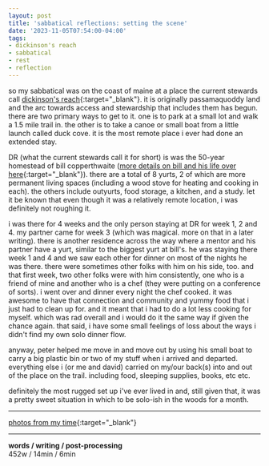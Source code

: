```yaml
---
layout: post
title: 'sabbatical reflections: setting the scene'
date: '2023-11-05T07:54:00-04:00'
tags:
- dickinson's reach
- sabbatical
- rest
- reflection
--- 
```


so my sabbatical was on the coast of maine at a place the current stewards call [dickinson's reach](http://www.insearchofsimplicity.net/the-place.html){:target="_blank"}. it is originally passamaquoddy land and the arc towards access and stewardship that includes them has begun. there are two primary ways to get to it. one is to park at a small lot and walk a 1.5 mile trail in. the other is to take a canoe or small boat from a little launch called duck cove. it is the most remote place i ever had done an extended stay. 

DR (what the current stewards call it for short) is was the 50-year homestead of bill copperthwaite ([more details on bill and his life over here](http://www.insearchofsimplicity.net/){:target="_blank"}). there are a total of 8 yurts, 2 of which are more permanent living spaces (including a wood stove for heating and cooking in each). the others include outyurts, food storage, a kitchen, and a study. let it be known that even though it was a relatively remote location, i was definitely not roughing it. 

i was there for 4 weeks and the only person staying at DR for week 1, 2 and 4. my partner came for week 3 (which was magical. more on that in a later writing). there is another residence across the way where a mentor and his partner have a yurt, similar to the biggest yurt at bill's. he was staying there week 1 and 4 and we saw each other for dinner on most of the nights he was there. there were sometimes other folks with him on his side, too. and that first week, two other folks were with him consistently, one who is a friend of mine and another who is a chef (they were putting on a conference of sorts). i went over and dinner every night the chef cooked. it was awesome to have that connection and community and yummy food that i just had to clean up for. and it meant that i had to do a lot less cooking for myself. which was rad overall and i would do it the same way if given the chance again. that said, i have some small feelings of loss about the ways i didn't find my own solo dinner flow. 

anyway, peter helped me move in and move out by using his small boat to carry a big plastic bin or two of my stuff when i arrived and departed. everything else i (or me and david) carried on my/our back(s) into and out of the place on the trail. including food, sleeping supplies, books, etc etc. 

definitely the most rugged set up i've ever lived in and, still given that, it was a pretty sweet situation in which to be solo-ish in the woods for a month.

---

[photos from my time](https://imgur.com/a/tLFljPQ){:target="_blank"}


---


<!-- hyperlink bank -->


<!-- &#042; = asterisk -->
<!-- &#039; = single quote '-->

**words / writing / post-processing**  
452w / 14min / 6min